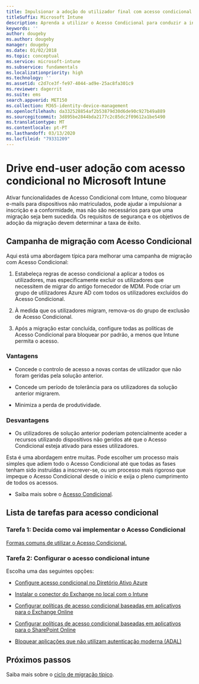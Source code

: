 ```yaml
---
title: Impulsionar a adoção do utilizador final com acesso condicional
titleSuffix: Microsoft Intune
description: Aprenda a utilizar o Acesso Condicional para conduzir a inscrição no Microsoft Intune.
keywords: ''
author: dougeby
ms.author: dougeby
manager: dougeby
ms.date: 01/02/2018
ms.topic: conceptual
ms.service: microsoft-intune
ms.subservice: fundamentals
ms.localizationpriority: high
ms.technology: ''
ms.assetid: c2d7ce3f-fe97-4044-ad9e-25ac8fa301c9
ms.reviewer: dagerrit
ms.suite: ems
search.appverid: MET150
ms.collection: M365-identity-device-management
ms.openlocfilehash: da332528854af2b53879d30d6de90c927b49a889
ms.sourcegitcommit: 3d895be2844bda2177c2c85dc2f09612a1be5490
ms.translationtype: MT
ms.contentlocale: pt-PT
ms.lasthandoff: 03/13/2020
ms.locfileid: "79331209"
---
```

# <a name="drive-end-user-adoption-with-conditional-access-in-microsoft-intune"></a>Drive end-user adoção com acesso condicional no Microsoft Intune

Ativar funcionalidades de Acesso Condicional com Intune, como bloquear e-mails para dispositivos não matriculados, pode ajudar a impulsionar a inscrição e a conformidade, mas não são necessários para que uma migração seja bem sucedida. Os requisitos de segurança e os objetivos de adoção da migração devem determinar a taxa de êxito.

## <a name="migration-campaign-with-conditional-access"></a>Campanha de migração com Acesso Condicional

Aqui está uma abordagem típica para melhorar uma campanha de migração com Acesso Condicional:

1. Estabeleça regras de acesso condicional a aplicar a todos os utilizadores, mas especificamente excluir os utilizadores que necessitem de migrar do antigo fornecedor de MDM. Pode criar um grupo de utilizadores Azure AD com todos os utilizadores excluídos do Acesso Condicional.

2. À medida que os utilizadores migram, remova-os do grupo de exclusão de Acesso Condicional.

3. Após a migração estar concluída, configure todas as políticas de Acesso Condicional para bloquear por padrão, a menos que Intune permita o acesso.

### <a name="advantages"></a>Vantagens

- Concede o controlo de acesso a novas contas de utilizador que não foram geridas pela solução anterior.

- Concede um período de tolerância para os utilizadores da solução anterior migrarem.

- Minimiza a perda de produtividade.

### <a name="disadvantages"></a>Desvantagens

- Os utilizadores de solução anterior poderiam potencialmente aceder a recursos utilizando dispositivos não geridos até que o Acesso Condicional esteja ativado para esses utilizadores.


Esta é uma abordagem entre muitas. Pode escolher um processo mais simples que adiem todo o Acesso Condicional até que todas as fases tenham sido instruídas a inscrever-se, ou um processo mais rigoroso que impeque o Acesso Condicional desde o início e exija o pleno cumprimento de todos os acessos.

- Saiba mais sobre o [Acesso Condicional](../protect/conditional-access.md).

## <a name="task-list-for-conditional-access"></a>Lista de tarefas para acesso condicional

### <a name="task-1-decide-how-you-are-going-to-implement-conditional-access"></a>Tarefa 1: Decida como vai implementar o Acesso Condicional

[Formas comuns de utilizar o Acesso Condicional.](../protect/conditional-access-intune-common-ways-use.md)

### <a name="task-2-set-up-intune-conditional-access"></a>Tarefa 2: Configurar o acesso condicional intune

Escolha uma das seguintes opções:

- [Configure acesso condicional no Diretório Ativo Azure](https://docs.microsoft.com/azure/active-directory/active-directory-conditional-access-azure-portal)

- [Instalar o conector do Exchange no local com o Intune](../protect/exchange-connector-install.md)

- [Configurar políticas de acesso condicional baseadas em aplicativos para o Exchange Online](../protect/app-based-conditional-access-intune-create.md)

- [Configurar políticas de acesso condicional baseadas em aplicativos para o SharePoint Online](../protect/app-based-conditional-access-intune-create.md)

- [Bloquear aplicações que não utilizam autenticação moderna (ADAL)](../protect/app-modern-authentication-block.md)

## <a name="next-steps"></a>Próximos passos

Saiba mais sobre o [ciclo de migração típico](migration-guide-cycle.md).
